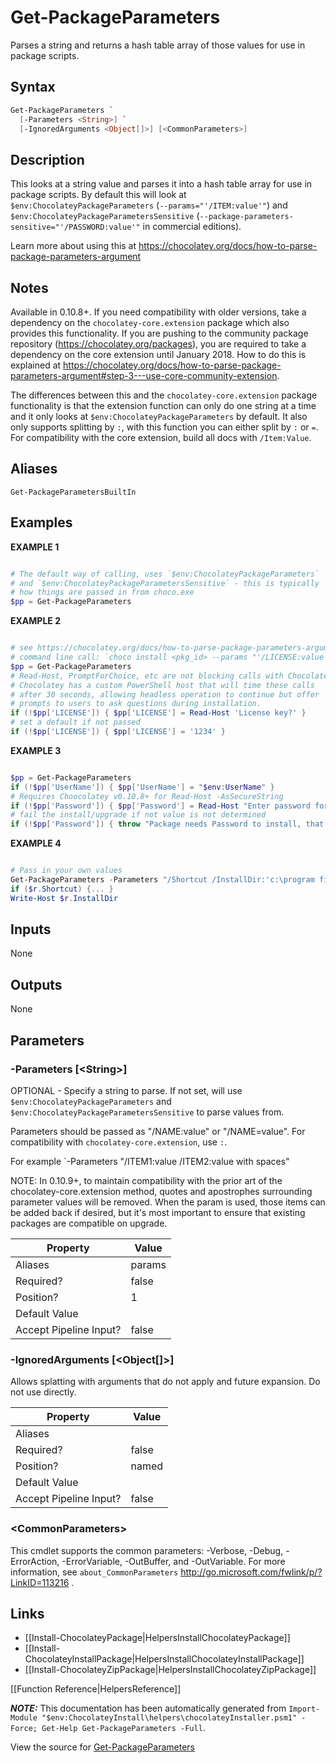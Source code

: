 ﻿---
Title: Get-PackageParameters
Description: Information on Get-PackageParameters function
RedirectFrom: docs/helpers-get-package-parameters
ShowInNavbar: false
ShowInSidebar: false
---

# Get-PackageParameters

<!-- This documentation is automatically generated from https://github.com/chocolatey/choco/tree/stable/src/chocolatey.resources/helpers/functions/Get-PackageParameters.ps1 using https://github.com/chocolatey/choco/tree/stable/GenerateDocs.ps1. Contributions are welcome at the original location(s). -->

Parses a string and returns a hash table array of those values for use
in package scripts.

## Syntax

~~~powershell
Get-PackageParameters `
  [-Parameters <String>] `
  [-IgnoredArguments <Object[]>] [<CommonParameters>]
~~~

## Description

This looks at a string value and parses it into a hash table array for
use in package scripts. By default this will look at
`$env:ChocolateyPackageParameters` (`--params="'/ITEM:value'"`) and
`$env:ChocolateyPackageParametersSensitive`
(`--package-parameters-sensitive="'/PASSWORD:value'"` in commercial
editions).

Learn more about using this at https://chocolatey.org/docs/how-to-parse-package-parameters-argument

## Notes

Available in 0.10.8+. If you need compatibility with older versions,
take a dependency on the `chocolatey-core.extension` package which
also provides this functionality. If you are pushing to the community
package repository (https://chocolatey.org/packages), you are required
to take a dependency on the core extension until January 2018. How to
do this is explained at https://chocolatey.org/docs/how-to-parse-package-parameters-argument#step-3---use-core-community-extension.

The differences between this and the `chocolatey-core.extension` package
functionality is that the extension function can only do one string at a
time and it only looks at `$env:ChocolateyPackageParameters` by default.
It also only supports splitting by `:`, with this function you can
either split by `:` or `=`. For compatibility with the core extension,
build all docs with `/Item:Value`.

## Aliases

`Get-PackageParametersBuiltIn`


## Examples

 **EXAMPLE 1**

~~~powershell

# The default way of calling, uses `$env:ChocolateyPackageParameters`
# and `$env:ChocolateyPackageParametersSensitive` - this is typically
# how things are passed in from choco.exe
$pp = Get-PackageParameters
~~~

**EXAMPLE 2**

~~~powershell

# see https://chocolatey.org/docs/how-to-parse-package-parameters-argument
# command line call: `choco install <pkg_id> --params "'/LICENSE:value'"`
$pp = Get-PackageParameters
# Read-Host, PromptForChoice, etc are not blocking calls with Chocolatey.
# Chocolatey has a custom PowerShell host that will time these calls
# after 30 seconds, allowing headless operation to continue but offer
# prompts to users to ask questions during installation.
if (!$pp['LICENSE']) { $pp['LICENSE'] = Read-Host 'License key?' }
# set a default if not passed
if (!$pp['LICENSE']) { $pp['LICENSE'] = '1234' }
~~~

**EXAMPLE 3**

~~~powershell

$pp = Get-PackageParameters
if (!$pp['UserName']) { $pp['UserName'] = "$env:UserName" }
# Requires Choocolatey v0.10.8+ for Read-Host -AsSecureString
if (!$pp['Password']) { $pp['Password'] = Read-Host "Enter password for $($pp['UserName']):" -AsSecureString}
# fail the install/upgrade if not value is not determined
if (!$pp['Password']) { throw "Package needs Password to install, that must be provided in params or in prompt." }
~~~

**EXAMPLE 4**

~~~powershell

# Pass in your own values
Get-PackageParameters -Parameters "/Shortcut /InstallDir:'c:\program files\xyz' /NoStartup" | set r
if ($r.Shortcut) {... }
Write-Host $r.InstallDir
~~~

## Inputs

None

## Outputs

None

## Parameters

###  -Parameters [&lt;String&gt;]
OPTIONAL - Specify a string to parse. If not set, will use
`$env:ChocolateyPackageParameters` and
`$env:ChocolateyPackageParametersSensitive` to parse values from.

Parameters should be passed as "/NAME:value" or "/NAME=value". For
compatibility with `chocolatey-core.extension`, use `:`.

For example `-Parameters "/ITEM1:value /ITEM2:value with spaces"

NOTE: In 0.10.9+, to maintain compatibility with the prior art of the
chocolatey-core.extension method, quotes and apostrophes surrounding
parameter values will be removed. When the param is used, those items
can be added back if desired, but it's most important to ensure that
existing packages are compatible on upgrade.

Property               | Value
---------------------- | ------
Aliases                | params
Required?              | false
Position?              | 1
Default Value          |
Accept Pipeline Input? | false

###  -IgnoredArguments [&lt;Object[]&gt;]
Allows splatting with arguments that do not apply and future expansion.
Do not use directly.

Property               | Value
---------------------- | -----
Aliases                |
Required?              | false
Position?              | named
Default Value          |
Accept Pipeline Input? | false

### &lt;CommonParameters&gt;

This cmdlet supports the common parameters: -Verbose, -Debug, -ErrorAction, -ErrorVariable, -OutBuffer, and -OutVariable. For more information, see `about_CommonParameters` http://go.microsoft.com/fwlink/p/?LinkID=113216 .


## Links

 * [[Install-ChocolateyPackage|HelpersInstallChocolateyPackage]]
 * [[Install-ChocolateyInstallPackage|HelpersInstallChocolateyInstallPackage]]
 * [[Install-ChocolateyZipPackage|HelpersInstallChocolateyZipPackage]]


[[Function Reference|HelpersReference]]

***NOTE:*** This documentation has been automatically generated from `Import-Module "$env:ChocolateyInstall\helpers\chocolateyInstaller.psm1" -Force; Get-Help Get-PackageParameters -Full`.

View the source for [Get-PackageParameters](https://github.com/chocolatey/choco/tree/stable/src/chocolatey.resources/helpers/functions/Get-PackageParameters.ps1)
